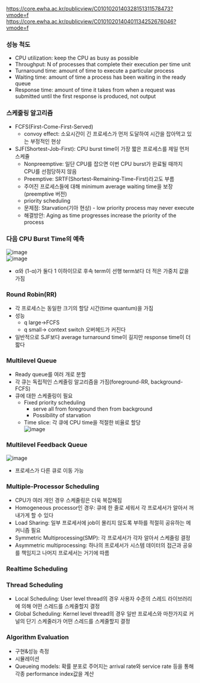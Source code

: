 https://core.ewha.ac.kr/publicview/C0101020140328151311578473?vmode=f   
https://core.ewha.ac.kr/publicview/C0101020140401134252676046?vmode=f   

### 성능 척도
- CPU utilization: keep the CPU as busy as possible
- Throughput: N of processes that complete their execution per time unit
- Turnaround time: amount of time to execute a particular process
- Waiting time: amount of time a process has been waiting in the ready queue
- Response time: amount of time it takes from when a request was submitted until the first response is produced, not output

### 스케줄링 알고리즘
- FCFS(First-Come-First-Served)
  + convoy effect: 소요시간이 긴 프로세스가 먼저 도달하여 시간을 잡아먹고 있는 부정적인 현상
- SJF(Shortest-Job-First): CPU burst time이 가장 짧은 프로세스를 제일 먼저 스케쥴
  + Nonpreemptive: 일단 CPU를 잡으면 이번 CPU burst가 완료될 때까지 CPU를 선점당하지 않음
  + Preemptive: SRTF(Shortest-Remaining-Time-First)라고도 부름
  + 주어진 프로세스들에 대해 minimum average waiting time을 보장(preemptive 버전)
  + priority scheduling
  + 문제점: Starvation(기아 현상) - low priority process may never execute
  + 해결방안: Aging as time progresses increase the priority of the process

### 다음 CPU Burst Time의 예측   
![image](https://user-images.githubusercontent.com/28378553/125228024-f1296000-e30e-11eb-8e4f-2fe7dae0abd1.png)   
![image](https://user-images.githubusercontent.com/28378553/125228103-2170fe80-e30f-11eb-9ef8-0fa0491234ea.png)   
- α와 (1-α)가 둘다 1 이하이므로 후속 term이 선행 term보다 더 적은 가중치 값을 가짐

### Round Robin(RR)
- 각 프로세스는 동일한 크기의 할당 시간(time quantum)을 가짐
- 성능
  + q large->FCFS
  + q small-> context switch 오버헤드가 커진다
- 일반적으로 SJF보다 average turnaround time이 길지만 response time이 더 짧다

### Multilevel Queue
- Ready queue를 여러 개로 분할
- 각 큐는 독립적인 스케줄링 알고리즘을 가짐(foreground-RR, background-FCFS)
- 큐에 대한 스케줄링이 필요
  + Fixed priority scheduling
    - serve all from foreground then from background
    - Possibility of starvation
  + Time slice: 각 큐에 CPU time을 적절한 비율로 할당   
![image](https://user-images.githubusercontent.com/28378553/125228698-38fcb700-e310-11eb-8dae-c982e21a8c59.png)

### Multilevel Feedback Queue   
![image](https://user-images.githubusercontent.com/28378553/125228966-bc1e0d00-e310-11eb-92ac-b4bf5ffa02f5.png)
- 프로세스가 다른 큐로 이동 가능

### Multiple-Processor Scheduling
- CPU가 여러 개인 경우 스케줄링은 더욱 복잡해짐
- Homogeneous processor인 경우: 큐에 한 줄로 세워서 각 프로세서가 알아서 꺼내가게 할 수 있다
- Load Sharing: 일부 프로세서에 job이 몰리지 않도록 부하를 적절히 공유하는 메커니즘 필요
- Symmetric Multiprocessing(SMP): 각 프로세서가 각자 알아서 스케줄링 결정
- Asymmetric multiprocessing: 하나의 프로세서가 시스템 데이터의 접근과 공유를 책임지고 나머지 프로세서는 거기에 따름

### Realtime Scheduling

### Thread Scheduling
- Local Scheduling: User level thread의 경우 사용자 수준의 스레드 라이브러리에 의해 어떤 스레드를 스케줄할지 결정
- Global Scheduling: Kernel level thread의 경우 일반 프로세스와 마찬가지로 커널의 단기 스케줄러가 어떤 스레드를 스케줄할지 결정

### Algorithm Evaluation
- 구현&성능 측정
- 시뮬레이션
- Queueing models: 확률 분포로 주어지는 arrival rate와 service rate 등을 통해 각종 performance index값을 계산
